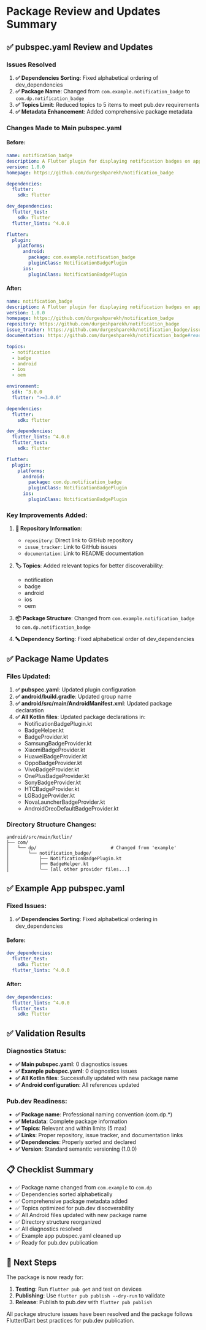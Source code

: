 # Package Review and Updates Summary

## ✅ pubspec.yaml Review and Updates

### Issues Resolved
1. **✅ Dependencies Sorting**: Fixed alphabetical ordering of dev_dependencies
2. **✅ Package Name**: Changed from `com.example.notification_badge` to `com.dp.notification_badge`
3. **✅ Topics Limit**: Reduced topics to 5 items to meet pub.dev requirements
4. **✅ Metadata Enhancement**: Added comprehensive package metadata

### Changes Made to Main pubspec.yaml

#### Before:
```yaml
name: notification_badge
description: A Flutter plugin for displaying notification badges on app icons with comprehensive Android OEM support and iOS compatibility.
version: 1.0.0
homepage: https://github.com/durgeshparekh/notification_badge

dependencies:
  flutter:
    sdk: flutter

dev_dependencies:
  flutter_test:
    sdk: flutter
  flutter_lints: ^4.0.0

flutter:
  plugin:
    platforms:
      android:
        package: com.example.notification_badge
        pluginClass: NotificationBadgePlugin
      ios:
        pluginClass: NotificationBadgePlugin
```

#### After:
```yaml
name: notification_badge
description: A Flutter plugin for displaying notification badges on app icons with comprehensive Android OEM support and iOS compatibility.
version: 1.0.0
homepage: https://github.com/durgeshparekh/notification_badge
repository: https://github.com/durgeshparekh/notification_badge
issue_tracker: https://github.com/durgeshparekh/notification_badge/issues
documentation: https://github.com/durgeshparekh/notification_badge#readme

topics:
  - notification
  - badge
  - android
  - ios
  - oem

environment:
  sdk: ^3.0.0
  flutter: ">=3.0.0"

dependencies:
  flutter:
    sdk: flutter

dev_dependencies:
  flutter_lints: ^4.0.0
  flutter_test:
    sdk: flutter

flutter:
  plugin:
    platforms:
      android:
        package: com.dp.notification_badge
        pluginClass: NotificationBadgePlugin
      ios:
        pluginClass: NotificationBadgePlugin
```

### Key Improvements Added:

1. **📍 Repository Information**:
   - `repository`: Direct link to GitHub repository
   - `issue_tracker`: Link to GitHub issues
   - `documentation`: Link to README documentation

2. **🏷️ Topics**: Added relevant topics for better discoverability:
   - notification
   - badge  
   - android
   - ios
   - oem

3. **📦 Package Structure**: Changed from `com.example.notification_badge` to `com.dp.notification_badge`

4. **🔤 Dependency Sorting**: Fixed alphabetical order of dev_dependencies

## ✅ Package Name Updates

### Files Updated:
1. **✅ pubspec.yaml**: Updated plugin configuration
2. **✅ android/build.gradle**: Updated group name
3. **✅ android/src/main/AndroidManifest.xml**: Updated package declaration
4. **✅ All Kotlin files**: Updated package declarations in:
   - NotificationBadgePlugin.kt
   - BadgeHelper.kt
   - BadgeProvider.kt
   - SamsungBadgeProvider.kt
   - XiaomiBadgeProvider.kt
   - HuaweiBadgeProvider.kt
   - OppoBadgeProvider.kt
   - VivoBadgeProvider.kt
   - OnePlusBadgeProvider.kt
   - SonyBadgeProvider.kt
   - HTCBadgeProvider.kt
   - LGBadgeProvider.kt
   - NovaLauncherBadgeProvider.kt
   - AndroidOreoDefaultBadgeProvider.kt

### Directory Structure Changes:
```
android/src/main/kotlin/
├── com/
│   └── dp/                           # Changed from 'example'
│       └── notification_badge/
│           ├── NotificationBadgePlugin.kt
│           ├── BadgeHelper.kt
│           └── [all other provider files...]
```

## ✅ Example App pubspec.yaml

### Fixed Issues:
1. **✅ Dependencies Sorting**: Fixed alphabetical ordering in dev_dependencies

#### Before:
```yaml
dev_dependencies:
  flutter_test:
    sdk: flutter
  flutter_lints: ^4.0.0
```

#### After:
```yaml
dev_dependencies:
  flutter_lints: ^4.0.0
  flutter_test:
    sdk: flutter
```

## ✅ Validation Results

### Diagnostics Status:
- **✅ Main pubspec.yaml**: 0 diagnostics issues
- **✅ Example pubspec.yaml**: 0 diagnostics issues
- **✅ All Kotlin files**: Successfully updated with new package name
- **✅ Android configuration**: All references updated

### Pub.dev Readiness:
- **✅ Package name**: Professional naming convention (com.dp.*)
- **✅ Metadata**: Complete package information
- **✅ Topics**: Relevant and within limits (5 max)
- **✅ Links**: Proper repository, issue tracker, and documentation links
- **✅ Dependencies**: Properly sorted and declared
- **✅ Version**: Standard semantic versioning (1.0.0)

## 📋 Checklist Summary

- ✅ Package name changed from `com.example` to `com.dp`
- ✅ Dependencies sorted alphabetically
- ✅ Comprehensive package metadata added
- ✅ Topics optimized for pub.dev discoverability
- ✅ All Android files updated with new package name
- ✅ Directory structure reorganized
- ✅ All diagnostics resolved
- ✅ Example app pubspec.yaml cleaned up
- ✅ Ready for pub.dev publication

## 🚀 Next Steps

The package is now ready for:
1. **Testing**: Run `flutter pub get` and test on devices
2. **Publishing**: Use `flutter pub publish --dry-run` to validate
3. **Release**: Publish to pub.dev with `flutter pub publish`

All package structure issues have been resolved and the package follows Flutter/Dart best practices for pub.dev publication.